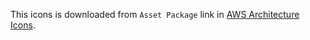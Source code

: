 This icons is downloaded from `Asset Package` link in [AWS Architecture Icons](https://aws.amazon.com/architecture/icons/).
